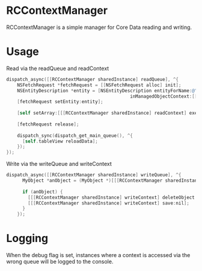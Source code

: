 # RCContextManager #
RCContextManager is a simple manager for Core Data reading and writing.

Usage
=====
Read via the readQueue and readContext

```objective-c
dispatch_async([[RCContextManager sharedInstance] readQueue], ^{
    NSFetchRequest *fetchRequest = [[NSFetchRequest alloc] init];
    NSEntityDescription *entity = [NSEntityDescription entityForName:@"myEntity" 
                                              inManagedObjectContext:[[RCContextManager sharedInstance] readContext]];
    [fetchRequest setEntity:entity];
    
    [self setArray:[[[RCContextManager sharedInstance] readContext] executeFetchRequest:fetchRequest error:nil]];
    
    [fetchRequest release];
    
    dispatch_sync(dispatch_get_main_queue(), ^{
      [self.tableView reloadData];
    });
});
```

Write via the writeQueue and writeContext

```objective-c
dispatch_async([[RCContextManager sharedInstance] writeQueue], ^{
      MyObject *anObject = (MyObject *)[[[RCContextManager sharedInstance] writeContext] existingObjectWithID:selectedId error:nil];
      
      if (anObject) {
        [[[RCContextManager sharedInstance] writeContext] deleteObject:anObject];
        [[[RCContextManager sharedInstance] writeContext] save:nil];
      }
    });
```

Logging
=======
When the debug flag is set, instances where a context is accessed via the wrong queue will be logged to the console.
